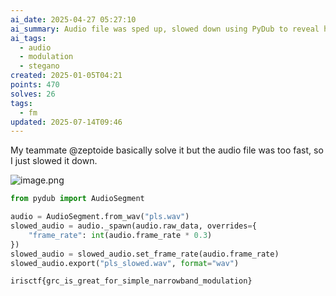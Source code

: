 ```yaml
---
ai_date: 2025-04-27 05:27:10
ai_summary: Audio file was sped up, slowed down using PyDub to reveal hidden flag
ai_tags:
  - audio
  - modulation
  - stegano
created: 2025-01-05T04:21
points: 470
solves: 26
tags:
  - fm
updated: 2025-07-14T09:46
---
```


My teammate @zeptoide basically solve it but the audio file was too fast, so I just slowed it down.

![image.png](https://res.cloudinary.com/kumonochisanaka/image/upload/v1736122217/2025/01/80653ec0032ecc35ea748ad3bf675351.png)

```python
from pydub import AudioSegment

audio = AudioSegment.from_wav("pls.wav")
slowed_audio = audio._spawn(audio.raw_data, overrides={
    "frame_rate": int(audio.frame_rate * 0.3)
})
slowed_audio = slowed_audio.set_frame_rate(audio.frame_rate)
slowed_audio.export("pls_slowed.wav", format="wav")
```

```flag
irisctf{grc_is_great_for_simple_narrowband_modulation}
```